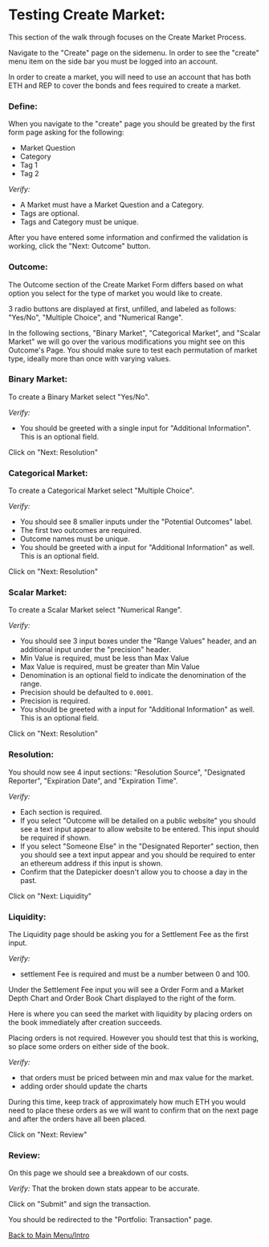 # Testing Create Market:

This section of the walk through focuses on the Create Market Process.

Navigate to the "Create" page on the sidemenu. In order to see the "create" menu item on the side bar you must be logged into an account.

In order to create a market, you will need to use an account that has both ETH and REP to cover the bonds and fees required to create a market.

### Define:

When you navigate to the "create" page you should be greated by the first form page asking for the following:

- Market Question
- Category
- Tag 1
- Tag 2

*Verify:* 

- A Market must have a Market Question and a Category.
- Tags are optional.
- Tags and Category must be unique.

After you have entered some information and confirmed the validation is working, click the "Next: Outcome" button.

### Outcome:

The Outcome section of the Create Market Form differs based on what option you select for the type of market you would like to create.

3 radio buttons are displayed at first, unfilled, and labeled as follows: "Yes/No", "Multiple Choice", and "Numerical Range".

In the following sections, "Binary Market", "Categorical Market", and "Scalar Market" we will go over the various modifications you might see on this Outcome's Page. You should make sure to test each permutation of market type, ideally more than once with varying values.

### Binary Market:

To create a Binary Market select "Yes/No". 

*Verify:* 
- You should be greeted with a single input for "Additional Information". This is an optional field.

Click on "Next: Resolution"

### Categorical Market:

To create a Categorical Market select "Multiple Choice". 

*Verify:* 
- You should see 8 smaller inputs under the "Potential Outcomes" label.
- The first two outcomes are required.
- Outcome names must be unique.
- You should be greeted with a input for "Additional Information" as well. This is an optional field.

Click on "Next: Resolution"

### Scalar Market:

To create a Scalar Market select "Numerical Range". 

*Verify:* 
- You should see 3 input boxes under the "Range Values" header, and an additional input under the "precision" header.
- Min Value is required, must be less than Max Value
- Max Value is required, must be greater than Min Value
- Denomination is an optional field to indicate the denomination of the range.
- Precision should be defaulted to `0.0001`.
- Precision is required.
- You should be greeted with a input for "Additional Information" as well. This is an optional field.

Click on "Next: Resolution"

### Resolution:

You should now see 4 input sections: "Resolution Source", "Designated Reporter", "Expiration Date", and "Expiration Time". 

*Verify:*

- Each section is required.
- If you select "Outcome will be detailed on a public website" you should see a text input appear to allow website to be entered. This input should be required if shown.
- If you select "Someone Else" in the "Designated Reporter" section, then you should see a text input appear and you should be required to enter an ethereum address if this input is shown.
- Confirm that the Datepicker doesn't allow you to choose a day in the past. 

Click on "Next: Liquidity"

### Liquidity:

The Liquidity page should be asking you for a Settlement Fee as the first input. 

*Verify:* 
- settlement Fee is required and must be a number between 0 and 100.

Under the Settlement Fee input you will see a Order Form and a Market Depth Chart and Order Book Chart displayed to the right of the form.

Here is where you can seed the market with liquidity by placing orders on the book immediately after creation succeeds. 

Placing orders is not required. However you should test that this is working, so place some orders on either side of the book.

*Verify:* 
- that orders must be priced between min and max value for the market.
- adding order should update the charts

During this time, keep track of approximately how much ETH you would need to place these orders as we will want to confirm that on the next page and after the orders have all been placed. 

Click on "Next: Review"

### Review:

On this page we should see a breakdown of our costs. 

*Verify:* That the broken down stats appear to be accurate.

Click on "Submit" and sign the transaction. 

You should be redirected to the "Portfolio: Transaction" page.

[Back to Main Menu/Intro](https://github.com/AugurProject/augur-walkthrough/)
